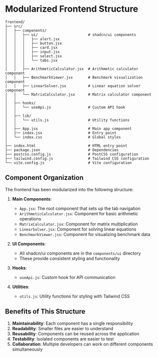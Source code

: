 # Modularized Frontend Structure

```
frontend/
├── src/
│   ├── components/
│   │   ├── ui/                       # shadcn/ui components
│   │   │   ├── alert.jsx
│   │   │   ├── button.jsx
│   │   │   ├── card.jsx
│   │   │   ├── input.jsx
│   │   │   ├── select.jsx
│   │   │   └── tabs.jsx
│   │   │
│   │   ├── ArithmeticCalculator.jsx  # Arithmetic calculator component
│   │   ├── BenchmarkViewer.jsx       # Benchmark visualization component
│   │   ├── LinearSolver.jsx          # Linear equation solver component
│   │   └── MatrixCalculator.jsx      # Matrix calculator component
│   │
│   ├── hooks/
│   │   └── useApi.js                 # Custom API hook
│   │
│   ├── lib/
│   │   └── utils.js                  # Utility functions
│   │
│   ├── App.jsx                       # Main app component
│   ├── index.jsx                     # Entry point
│   └── index.css                     # Global styles
│
├── index.html                        # HTML entry point
├── package.json                      # Dependencies
├── postcss.config.js                 # PostCSS configuration
├── tailwind.config.js                # Tailwind CSS configuration
└── vite.config.js                    # Vite configuration
```

## Component Organization

The frontend has been modularized into the following structure:

1. **Main Components**:
   - `App.jsx`: The root component that sets up the tab navigation
   - `ArithmeticCalculator.jsx`: Component for basic arithmetic operations
   - `MatrixCalculator.jsx`: Component for matrix multiplication
   - `LinearSolver.jsx`: Component for solving linear equations
   - `BenchmarkViewer.jsx`: Component for visualizing benchmark data

2. **UI Components**:
   - All shadcn/ui components are in the `components/ui` directory
   - These provide consistent styling and functionality

3. **Hooks**:
   - `useApi.js`: Custom hook for API communication

4. **Utilities**:
   - `utils.js`: Utility functions for styling with Tailwind CSS

## Benefits of This Structure

1. **Maintainability**: Each component has a single responsibility
2. **Readability**: Smaller files are easier to understand
3. **Reusability**: Components can be reused across the application
4. **Testability**: Isolated components are easier to test
5. **Collaboration**: Multiple developers can work on different components simultaneously
